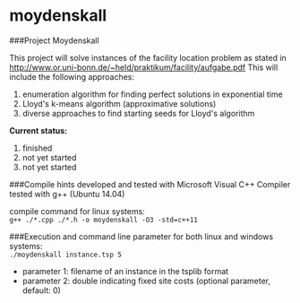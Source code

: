 # moydenskall

###Project Moydenskall

This project will solve instances of the facility location problem as stated in http://www.or.uni-bonn.de/~held/praktikum/facility/aufgabe.pdf
This will include the following approaches:  
1. enumeration algorithm for finding perfect solutions in exponential time  
2. Lloyd's k-means algorithm (approximative solutions)  
3. diverse approaches to find starting seeds for Lloyd's algorithm

**Current status:**  
1. finished  
2. not yet started  
3. not yet started



###Compile hints
developed and tested with Microsoft Visual C++ Compiler  
tested with g++ (Ubuntu 14.04)

compile command for linux systems:  
`g++ ./*.cpp ./*.h -o moydenskall -O3 -std=c++11`




###Execution and command line parameter
for both linux and windows systems:  
`./moydenskall instance.tsp 5`

* parameter 1: filename of an instance in the tsplib format
* parameter 2: double indicating fixed site costs (optional parameter, default: 0)
